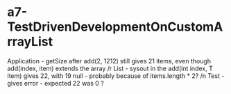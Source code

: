 # a7-TestDrivenDevelopmentOnCustomArrayList
Application - getSize after add(2, 1212) still gives 21 items, even though add(index, item) extends the array /r
List - sysout in the add(int index, T item) gives 22, with 19 null - probably because of items.length * 2? /n
Test - gives error - expected 22 was 0 ?
